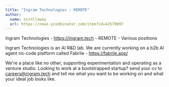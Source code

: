 ```yaml
---
title: "Ingram Technologies : REMOTE"
author:
  name: scrollaway
  url: https://news.ycombinator.com/item?id=42579097
---
```

Ingram Technologies - <a href="https:&#x2F;&#x2F;ingram.tech" rel="nofollow">https:&#x2F;&#x2F;ingram.tech</a> - REMOTE - Various positions

Ingram Technologies is an AI R&amp;D lab. We are currently working on a b2b AI agent no-code platform called Fabrile - <a href="https:&#x2F;&#x2F;fabrile.app&#x2F;" rel="nofollow">https:&#x2F;&#x2F;fabrile.app&#x2F;</a>

We&#x27;re a place like no other, supporting experimentation and operating as a venture studio. Looking to work at a bootstrapped startup? send your cv to careers@ingram.tech and tell me what you want to be working on and what your ideal job looks like.
<JobApplication />
